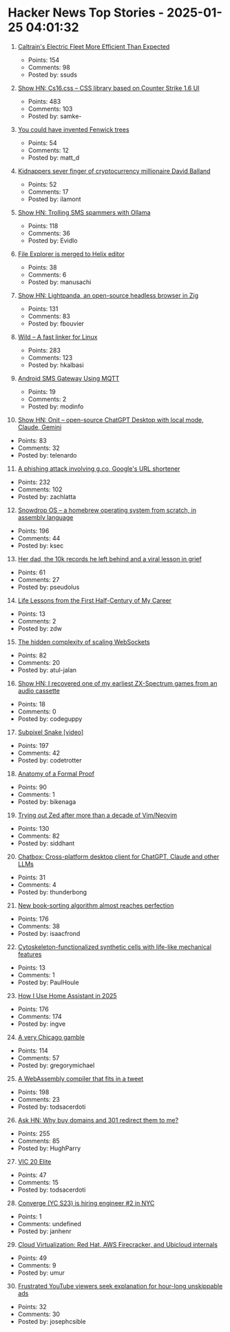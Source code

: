 # Hacker News Top Stories - 2025-01-25 04:01:32

1. [Caltrain's Electric Fleet More Efficient Than Expected](https://www.caltrain.com/news/caltrains-electric-fleet-more-efficient-expected)
   - Points: 154
   - Comments: 98
   - Posted by: ssuds

2. [Show HN: Cs16.css – CSS library based on Counter Strike 1.6 UI](https://cs16.samke.me)
   - Points: 483
   - Comments: 103
   - Posted by: samke-

3. [You could have invented Fenwick trees](https://www.cambridge.org/core/journals/journal-of-functional-programming/article/you-could-have-invented-fenwick-trees/B4628279D4E54229CED97249E96F721D)
   - Points: 54
   - Comments: 12
   - Posted by: matt_d

4. [Kidnappers sever finger of cryptocurrency millionaire David Balland](https://moneycheck.com/french-police-free-kidnapped-ledger-executive-after-day-long-ordeal/)
   - Points: 52
   - Comments: 17
   - Posted by: ilamont

5. [Show HN: Trolling SMS spammers with Ollama](https://evan.widloski.com/software/sms_llm/)
   - Points: 118
   - Comments: 36
   - Posted by: Evidlo

6. [File Explorer is merged to Helix editor](https://github.com/helix-editor/helix/pull/11285)
   - Points: 38
   - Comments: 6
   - Posted by: manusachi

7. [Show HN: Lightpanda, an open-source headless browser in Zig](https://github.com/lightpanda-io/browser)
   - Points: 131
   - Comments: 83
   - Posted by: fbouvier

8. [Wild – A fast linker for Linux](https://github.com/davidlattimore/wild)
   - Points: 283
   - Comments: 123
   - Posted by: hkalbasi

9. [Android SMS Gateway Using MQTT](https://github.com/ibnux/Android-SMS-Gateway-MQTT)
   - Points: 19
   - Comments: 2
   - Posted by: modinfo

10. [Show HN: Onit – open-source ChatGPT Desktop with local mode, Claude, Gemini](https://github.com/synth-inc/onit)
   - Points: 83
   - Comments: 32
   - Posted by: telenardo

11. [A phishing attack involving g.co, Google's URL shortener](https://gist.github.com/zachlatta/f86317493654b550c689dc6509973aa4)
   - Points: 232
   - Comments: 102
   - Posted by: zachlatta

12. [Snowdrop OS – a homebrew operating system from scratch, in assembly language](http://sebastianmihai.com/snowdrop/)
   - Points: 196
   - Comments: 44
   - Posted by: ksec

13. [Her dad, the 10k records he left behind and a viral lesson in grief](https://www.washingtonpost.com/style/2025/01/18/vinyl-albums-grief-music-healing/)
   - Points: 61
   - Comments: 27
   - Posted by: pseudolus

14. [Life Lessons from the First Half-Century of My Career](https://cacm.acm.org/opinion/life-lessons-from-the-first-half-century-of-my-career/)
   - Points: 13
   - Comments: 2
   - Posted by: zdw

15. [The hidden complexity of scaling WebSockets](https://composehq.com/blog/scaling-websockets-1-23-25)
   - Points: 82
   - Comments: 20
   - Posted by: atul-jalan

16. [Show HN: I recovered one of my earliest ZX-Spectrum games from an audio cassette](undefined)
   - Points: 18
   - Comments: 0
   - Posted by: codeguppy

17. [Subpixel Snake [video]](https://www.youtube.com/watch?v=iDwganLjpW0)
   - Points: 197
   - Comments: 42
   - Posted by: codetrotter

18. [Anatomy of a Formal Proof](https://www.ams.org/journals/notices/202502/noti3114/noti3114.html)
   - Points: 90
   - Comments: 1
   - Posted by: bikenaga

19. [Trying out Zed after more than a decade of Vim/Neovim](https://sgoel.dev/posts/trying-out-zed-after-more-than-a-decade-of-vim-neovim/)
   - Points: 130
   - Comments: 82
   - Posted by: siddhant

20. [Chatbox: Cross-platform desktop client for ChatGPT, Claude and other LLMs](https://github.com/Bin-Huang/chatbox)
   - Points: 31
   - Comments: 4
   - Posted by: thunderbong

21. [New book-sorting algorithm almost reaches perfection](https://www.quantamagazine.org/new-book-sorting-algorithm-almost-reaches-perfection-20250124/)
   - Points: 176
   - Comments: 38
   - Posted by: isaacfrond

22. [Cytoskeleton-functionalized synthetic cells with life-like mechanical features](https://www.nature.com/articles/s41557-024-01697-5)
   - Points: 13
   - Comments: 1
   - Posted by: PaulHoule

23. [How I Use Home Assistant in 2025](https://vpetersson.com/2025/01/22/how-i-use-home-assistant-in-2025.html)
   - Points: 176
   - Comments: 174
   - Posted by: ingve

24. [A very Chicago gamble](https://www.bitsaboutmoney.com/archive/chicago-casino-investment-offering/)
   - Points: 114
   - Comments: 57
   - Posted by: gregorymichael

25. [A WebAssembly compiler that fits in a tweet](https://wasmgroundup.com/blog/wasm-compiler-in-a-tweet/)
   - Points: 198
   - Comments: 23
   - Posted by: todsacerdoti

26. [Ask HN: Why buy domains and 301 redirect them to me?](undefined)
   - Points: 255
   - Comments: 85
   - Posted by: HughParry

27. [VIC 20 Elite](https://vic20elite.wordpress.com/)
   - Points: 47
   - Comments: 15
   - Posted by: todsacerdoti

28. [Converge (YC S23) is hiring engineer #2 in NYC](https://jobs.gem.com/converge/am9icG9zdDreA6I3WJ4ZJ1Yx_WHS5zKP)
   - Points: 1
   - Comments: undefined
   - Posted by: janhenr

29. [Cloud Virtualization: Red Hat, AWS Firecracker, and Ubicloud internals](https://www.ubicloud.com/blog/cloud-virtualization-red-hat-aws-firecracker-and-ubicloud-internals)
   - Points: 49
   - Comments: 9
   - Posted by: umur

30. [Frustrated YouTube viewers seek explanation for hour-long unskippable ads](https://www.androidauthority.com/youtube-long-unskippable-ads-problem-3519957/)
   - Points: 32
   - Comments: 30
   - Posted by: josephcsible

